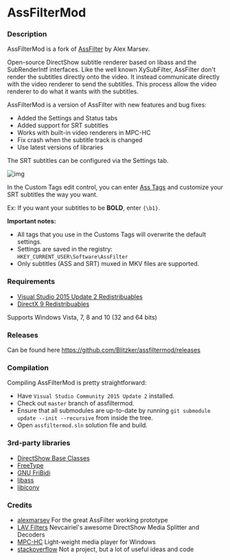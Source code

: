 # AssFilterMod

### Description
AssFilterMod is a fork of [AssFilter](https://github.com/alexmarsev/assfilter) by Alex Marsev.

Open-source DirectShow subtitle renderer based on libass and the SubRenderIntf interfaces. Like the well
known XySubFilter, AssFilter don't render the subtitles directly onto the video. It instead communicate
directly with the video renderer to send the subtitles. This process allow the video renderer to do what
it wants with the subtitles.

AssFilterMod is a version of AssFilter with new features and bug fixes:
* Added the Settings and Status tabs
* Added support for SRT subtitles
* Works with built-in video renderers in MPC-HC
* Fix crash when the subtitle track is changed
* Use latest versions of libraries

The SRT subtitles can be configured via the Settings tab.

![img](http://i.imgur.com/9J121tH.png)

In the Custom Tags edit control, you can enter [Ass Tags](http://docs.aegisub.org/3.1/ASS_Tags/) and customize your SRT subtitles the way you want.

Ex: If you want your subtitles to be **BOLD**, enter `{\b1}`.

**Important notes:**
* All tags that you use in the Customs Tags will overwrite the default settings.
* Settings are saved in the registry: `HKEY_CURRENT_USER\Software\AssFilter`
* Only subtitles (ASS and SRT) muxed in MKV files are supported.

### Requirements
* [Visual Studio 2015 Update 2 Redistribuables](https://www.microsoft.com/en-us/download/details.aspx?id=51682)
* [DirectX 9 Redistribuables](https://www.microsoft.com/en-ca/download/details.aspx?id=8109)

Supports Windows Vista, 7, 8 and 10 (32 and 64 bits)

### Releases
Can be found here https://github.com/Blitzker/assfiltermod/releases

### Compilation
Compiling AssFilterMod is pretty straightforward:

* Have `Visual Studio Community 2015 Update 2` installed.
* Check out `master` branch of assfiltermod.
* Ensure that all submodules are up-to-date by running `git submodule update --init --recursive` from inside the tree.
* Open `assfiltermod.sln` solution file and build.

### 3rd-party libraries

* [DirectShow Base Classes](https://msdn.microsoft.com/en-us/library/windows/desktop/dd375456%28v=vs.85%29.aspx)
* [FreeType](https://www.freetype.org/)
* [GNU FriBidi](https://www.fribidi.org/)
* [libass](https://github.com/libass/libass)
* [libiconv](https://www.gnu.org/software/libiconv/)

### Credits

* [alexmarsev](https://github.com/alexmarsev) For the great AssFilter working prototype
* [LAV Filters](https://github.com/nevcairiel/lavfilters) Nevcairiel's awesome DirectShow Media Splitter and Decoders
* [MPC-HC](https://github.com/mpc-hc/mpc-hc) Light-weight media player for Windows
* [stackoverflow](https://stackoverflow.com/) Not a project, but a lot of useful ideas and code
